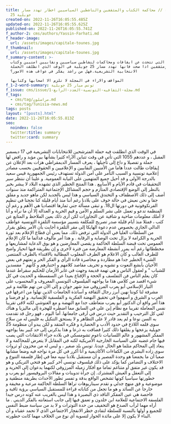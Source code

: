 ```yaml
---
title: كتاب واراء // محاكمة الكتاب والمثقفين والناشطين السياسيين اخطار تهدد مسار
  25 جويلية
created-on: 2022-11-26T16:05:55.485Z
updated-on: 2022-11-26T16:05:55.625Z
published-on: 2022-11-26T16:05:55.741Z
f_author-2: cms/authors/Yassin-Farhati.md
f_header-image:
  url: /assets/images/capitale-tounes.jpg
f_thumbnail:
  url: /assets/images/capitale-tounes.jpg
f_summary-content: >-
  الاخبار التي تتحدث عن ايقافات ومحاكمات لنشاطين سياسيين ونقابيين امنيين وكتاب
  ومثقفين اذا صحت فانها تهدد مسار 25 جويلية في الوقت الذي انطلقت الحملة
  الانتخابية التشريعية.فهل من راشد يفكر في عواقب هذه الامور؟

  المواقف والاراء في المجلة لا تلزم الا اصحابها وكتابها
f_1-2-word-summary: تونس ميار 25 جويلية
f_issue: cms/issue/مجلة-الثقافيه-التونسية-العدد-الرابع-1.md
f_tags:
  - cms/tag/مراسلون.md
  - cms/tag/Tunisia-news.md
tags: posts
layout: "[posts].html"
date: 2022-11-26T16:05:55.813Z
seo:
  noindex: false
  twitter:title: summary
  twitter:card: summary
---
```

في الوقت الذي انطلقت فيه حملة المترشحين للانتخابابات التشريعية في 17 ديسمبر المقبل ،  و عددهم 1055 التي تأتي في وقت تتباين الآراء كثيرا بشأنها بين مؤيد و رافض لها جملة و تفصيلا و داع إلى تأجيلها ، يعرف المسار الديمقراطي هزات بعد الإعلان عن إيقافات طالت عددا هاما من الأمنيين النقابيين  و الإعلاميين و الحقوقيين بحسب مصادر إعلامية تونسية و السبب التآمر على أمن الدولة تستهدف رئيس الجمهورية قيس سعيد بالدرجة الأولى و قد أحيل جميع المتهمين على النيابة العمومية. و علينا أن ننتظر سير التحقيقات في قادم الأيام و الأسابيع . هذا المنتج الخطير الذي تشهده البلاد لا يبشر بخير بالنظر إلى الوضع الإقتصادي المتأزم و حجم المشاكل الإجتماعية المتراكمة منذ سنوات أضف إلى ذلك الاصطفاف و التخندق السياسي و هذا ليس بالجديد لكن ماهو جديد و مقلق جقا و نحن نعيش في حالة خوف على بلادنا رغم أننا منذ أيام قليلة كنا نجحنا في تنظيم الفرنكوفونية في دورتها ال18. و تبقى مسألة جني ثمارها اقتصاديا هي الأهم و رغم أن المنظمة تدعو و تعمل على نشر السلم و الأمن و قيم الحرية و العدالة إلا أن ما نراه و أنا لا أملك معلومات ضاحية و شافية عن التجاوزات لكن أرى ذلك بعين الملاحظ و المتابع عن كثب ، فمثلا  منذ أيام قليلة صدر تصريح للمكلفة بتسيير مؤسسة التلفزة التونسية عواطف الدالي الجازي بخصوص عدم دعوة الهايكا إلى مقر التلفزة أجابت بأن الأمر يتعلق بقرار من السلطات العليا في الدولة التي ترفض ذلك. مما يعني أن قطاع الإعلام بعد ثورة الحرية و الكرامة لا يزال تحت الوصاية و الرقابة . و هذا أمر مألوف فدائما ما كان الإعلام العمومي تحت قبضة السلطة الحاكمة و يقصي المعارضين و هو بوق الدعاية لمشاريعها و مخططاتها رغم أنه يمرر أنشطة المعارضة من فترة لأخرى و إن بطريقة فيها انحياز واضح للطرف الغالب و كأن الاعلام هو الطرف المغلوب المطالبة بالاقتداء بالطرف المنتصر. الشيء الخطير جدا هو مطاردة و محاصرة قادة الرأي و الفكر الحر و نعتهم في بعض الأحيان بأبشع النعوت و تشويه و تحريف مقاصد كلامهم و اختبارهم و كأنهم " مفسدين للشباب " و لعقول الناس و هي تهمة قديمة وجهت في غابر الأزمان للحكيم سقراط عندما كان يعلم الناس فن التفلسف و الحجة و الإقناع بعيدا عن السفسطة و الحديث في كل شيء اقصد من كلامي هذا ما يواجهه الفيلسوف التونسي المعروف و المحسوب على التيار الإسلامي أبو يعرب المرزوقي منذ شهر جوان و إلى الآن من تهم ظالمة و غير مشرفة لنا كوننا نهين أبرز رجال الثقافة و أساتذة الجامعات الذين نهلوا من اعرقها في الغرب و الشرق و أسهموا في تحقيق النهضة الفكرية و الفلسفية للإنسانية. و لو فرضنا و هذا أمر واقع أن الدكتور أبو يعرب متعاطف جدا مع النهضة و مع الغنوشي لكنه لاقى تقريبا نفس المعاملة تقريبا مع نظام إبن علي في السابق مما اضطره للهجرة إلى ماليزيا و هناك لقي كل الترحيب و التقدير حيث درس في أرقى جامعاتها. أما اليوم ، فهو رجل قد تقدمت به السن نوعا و لم يعد قادر لا على التظاهر و لا يستحق التنكيل به فليس له من سلاح سوى قلمه اللاذع في حدود الأدب و الحضارة و فكره المتقد و لكن  يبدو أن منظومة 25 جويلية يزعجها و يقلقها ذلك كثيرا فضاقت به ذرعا و هذا يذكرني إلى حد كبير بما يواجهه المفكر المشهور و عالم اللسانيات ناعوم تشومسكي في بلاده جراء الانتقادات التي يصب فيها جام غضبه على السياسة الخارجية الأمريكية لكنه في المقابل لا يتعرض للمحاكمة و لا ينعاد إلى المحاكم مثلما هو الحال عندنا. تونس بلد صغير ، و ليس له من مخزون أو ثروات  سوى زاده البشري من الكفاءات الأكاديمية و أنا أكرر في كل مرة نواجه فيه وضعا مشابها صعبا أن ما يجمعنا هو وحدة المصير و أن مستقبل بلادنا نبنيه معا في إطار فلسفة التنوع و الاختلاف و التضامن كما يؤكد على ذلك فيلسوف تونسي  آخر كبير هو فتحي التريكي و هو قد يكون غير متفق أو متناغم تماما  مع أفكار زميله المرزوقي لكنهما يدعوان إلى الحرية و إلى التعقل و العيش المشترك. إن جرأة تدوينات و مقالات البروفيسور أبو يعرب و خطورتها سياسيا كونها تشخص الواقع بدقة و تفسر تطور الأحداث بطريقة منطقية و موضوعية  و فق منهج جدلي و تقدم سيناريوهات تراها السلطة الحاكمة مرعبة و مخيفة و خارجا عن السائد و هو ما تجعل من كتاباته قراءة للمستقبل السياسي برؤية ثاقبة و فاحصة هي عين المفكر الناقد ذي البصيرة و هذا ليس بالغريب عنه كونه درس جيدا الفلسفة الاجتماعية للعلامة ابن خلدون و تعمق فيها إلى جانب استعانته بالفكر الديني . ما أراه مهما لرأب الصدع هو التخفيف من حدة التوترات و لا بد من سياسة ضبط النفس للجميع و أولها بالنسبة للسلطة لتفادي خطر الانفجار الاجتماعي الذي لا تحمد عقباه و أن البناء لا يكون إلا على مائدة الحوار لتسوية أي نوع من الخلاف مهما كانت خطورته.